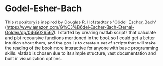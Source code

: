 # Godel-Esher-Bach

This repository is inspired by Douglas R. Hofstadter's 'Gödel, Escher, Bach' (https://www.amazon.com/G%C3%B6del-Escher-Bach-Eternal-Golden/dp/0465026567). I started by creating matlab scripts that calculate and plot recoursive functions mentioned in the book so I could get a better intuition about them, and the goal is to create a set of scripts that will make the reading of the book more interactive for anyone with basic programming skills. Matlab is chosen due to its simple structure, vast documentation and built in visualization options.

